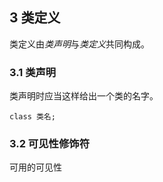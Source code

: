 ## 3 类定义

类定义由*类声明*与*类定义*共同构成。

### 3.1 类声明

类声明时应当这样给出一个类的名字。

```
class 类名;
```

### 3.2 可见性修饰符

可用的可见性